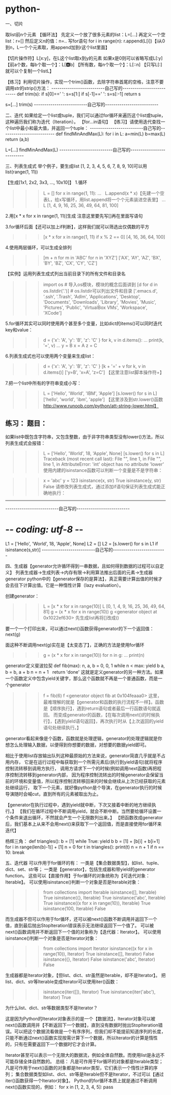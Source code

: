 # python-

一、切片

取list前n个元素
【循环法】
先定义一个放了很多元素的list：L=[...]
再定义一个空list：r=[]
然后定义n的值：n=..
写for语句
for i in range(n):
   r.append(L[i])【i从0到n，L一个个元素取，用append加到r这个list里面】
   
【切片操作符】L[x:y]，在L这个list取x到y的元素
如果x是0则可以省略写成L[:y]
【前a个数，每b个取一个】：L[:a:b]
【所有数，每n个取一个】：L[::n]
【只写L[:]就可以个复制一个listL】

【练习】利用切片操作，实现一个trim()函数，去除字符串首尾的空格，注意不要调用str的strip()方法：
--------------------------自己写的--------------------------
def trim(s):
   if s[0]==' ':
      s=s[1:]
   if s[-1]==' ':
      s=s[:-1]
   return s

s=[...]
trim(s)
--------------------------自己写的--------------------------

二、迭代
如果给定一个list或tuple，我们可以通过for循环来遍历这个list或tuple，这种遍历我们称为迭代（Iteration）。
【for...in语句】
【练习】请使用迭代查找一个list中最小和最大值，并返回一个tuple：
--------------------------自己写的--------------------------
def findMinAndMax(L):
    for i in L:
       a=min(L)
       b=max(L)
       return (a,b)

L=[...]
findMinAndMax(L)
--------------------------自己写的--------------------------

三、列表生成式
举个例子，要生成list [1, 2, 3, 4, 5, 6, 7, 8, 9, 10]可以用list(range(1, 11))

【生成[1x1, 2x2, 3x3, ..., 10x10]】
1.循环
>>> L = []
>>> for x in range(1, 11):
...    L.append(x * x)【先建一个空表L，给x写循环，用list.append将一个个元素装进空表里】
...
>>> L
[1, 4, 9, 16, 25, 36, 49, 64, 81, 100]

2.用[x * x for x in range(1, 11)]生成
注意这里要先写[]再在里面写语句

3.for循环后面【还可以加上if判断】，这样我们就可以筛选出仅偶数的平方
>>> [x * x for x in range(1, 11) if x % 2 == 0]
[4, 16, 36, 64, 100]

4.使用两层循环，可以生成全排列
>>> [m + n for m in 'ABC' for n in 'XYZ']
['AX', 'AY', 'AZ', 'BX', 'BY', 'BZ', 'CX', 'CY', 'CZ']

【实例】运用列表生成式列出当前目录下的所有文件和目录名
>>> import os # 导入os模块，模块的概念后面讲到
>>> [d for d in os.listdir('.')] # os.listdir可以列出文件和目录
['.emacs.d', '.ssh', '.Trash', 'Adlm', 'Applications', 'Desktop', 'Documents', 'Downloads', 'Library', 'Movies', 'Music', 'Pictures', 'Public', 'VirtualBox VMs', 'Workspace', 'XCode']

5.for循环其实可以同时使用两个甚至多个变量，比如dict的items()可以同时迭代key和value：
>>> d = {'x': 'A', 'y': 'B', 'z': 'C' }
>>> for k, v in d.items():
...     print(k, '=', v)
...
y = B
x = A
z = C

6.列表生成式也可以使用两个变量来生成list：
>>> d = {'x': 'A', 'y': 'B', 'z': 'C' }
>>> [k + '=' + v for k, v in d.items()]
['y=B', 'x=A', 'z=C']
【这里注意list脚本操作符+】

7.把一个list中所有的字符串变成小写：
>>> L = ['Hello', 'World', 'IBM', 'Apple']
>>> [s.lower() for s in L]
['hello', 'world', 'ibm', 'apple']
【这里涉及到str.lower()函数 http://www.runoob.com/python/att-string-lower.html】

练习：
题目：
----------------------------------------------------------------------------------
如果list中既包含字符串，又包含整数，由于非字符串类型没有lower()方法，所以列表生成式会报错：

>>> L = ['Hello', 'World', 18, 'Apple', None]
>>> [s.lower() for s in L]
Traceback (most recent call last):
  File "<stdin>", line 1, in <module>
  File "<stdin>", line 1, in <listcomp>
AttributeError: 'int' object has no attribute 'lower'
使用内建的isinstance函数可以判断一个变量是不是字符串：

>>> x = 'abc'
>>> y = 123
>>> isinstance(x, str)
True
>>> isinstance(y, str)
False
请修改列表生成式，通过添加if语句保证列表生成式能正确地执行：
----------------------------------------------------------------------------------
--------------------------自己写的--------------------------
# -*- coding: utf-8 -*-
L1 = ['Hello', 'World', 18, 'Apple', None]
L2 = []
L2 = [s.lower() for s in L1 if isinstance(s,str)]
--------------------------自己写的--------------------------


四、生成器【generator允许循环得到一串数据，且如何得到数据的过程可以自定义】
列表生成器→生成列表→内存有限→利用算法推出后面的元素→生成器generator
python中的【generator保存的是算法】，真正需要计算出值的时候才会去往下计算出值。它是一种惰性计算（lazy evaluation）。

创建generator：
>>> L = [x * x for x in range(10)]
>>> L
[0, 1, 4, 9, 16, 25, 36, 49, 64, 81]
>>> g = (x * x for x in range(10))
>>> g
<generator object <genexpr> at 0x1022ef630>
先生成list再将[]改成()
   
要一个一个打印出来，可以通过next()函数获得generator的下一个返回值：
next(g)

面这种不断调用next(g)实在是【太变态了】，正确的方法是使用for循环
>>> g = (x * x for x in range(10))
>>> for n in g:
...     print(n)

generator定义斐波拉契
def fib(max):
    n, a, b = 0, 0, 1
    while n < max:
        yield b
        a, b = b, a + b
        n = n + 1
    return 'done'
这就是定义generator的另一种方法。如果一个函数定义中包含yield关键字，那么这个函数就不再是一个普通函数，而是一个generator
>>> f = fib(6)
>>> f
<generator object fib at 0x104feaaa0>
这里，最难理解的就是【generator和函数的执行流程不一样】。函数是【顺序执行】，遇到return语句或者最后一行函数语句就返回。
而变成generator的函数，【在每次调用next()的时候执行】，【遇到yield语句返回】，再次执行时从【上次返回的yield语句处继续执行。】

generator看起来像是个函数，函数就是处理逻辑，generator的处理逻辑就是你想怎么处理输入数据，以便得到你想要的数据，对想要的数据yield即可。

相比于使用list存放输出队列这种最原始的方法来说，generator简直几乎就是不占用内存，
它是在运行过程中每获取到一个所需元素后(执行到yield语句)就将程序控制流转移到调用方执行，
调用方请求下一个的时候(例如调用next函数)再把程序控制流转移到generator内部，
因为程序控制流转出的时候generator会保留当前的环境和变量值，所以程序控制流转移回来的时候会继续从上次已经获取的元素处继续运行，
取下一个元素，就好像python是个导演，在generator执行的时候导演随时会喊cut，直到所有的元素被取出为止。

【generator在执行过程中，遇到yield就中断，下次又接着中断的地方继续执行。】
【我们在循环过程中不断调用yield，就会不断中断。当然要给循环设置一个条件来退出循环，不然就会产生一个无限数列出来。】
【把函数改成generator后，我们基本上从来不会用next()来获取下一个返回值，而是直接使用for循环来迭代】

杨辉三角：
def triangles():
 b = [1]
    while True:
        yield b
        b = [1] + [b[i] + b[i+1] for i in range(len(b)-1)] + [1]
n = 0
for t in triangles():
    print(t)
    n = n + 1
    if n == 10:
        break

五、迭代器
可以作用于for循环的有：
一类是【集合数据类型】，如list、tuple、dict、set、str等；
一类是【generator】，包括生成器和带yield的generator function。
这些可以【直接作用】于for循环的对象统称为【可迭代对象：Iterable】。
可以使用isinstance()判断一个对象是否是Iterable对象：
>>> from collections import Iterable
>>> isinstance([], Iterable)
True
>>> isinstance({}, Iterable)
True
>>> isinstance('abc', Iterable)
True
>>> isinstance((x for x in range(10)), Iterable)
True
>>> isinstance(100, Iterable)
False

而生成器不但可以作用于for循环，还可以被next()函数不断调用并返回下一个值，直到最后抛出StopIteration错误表示无法继续返回下一个值了。
可以被next()函数调用并不断返回下一个值的对象称为【迭代器：Iterator】。
可以使用isinstance()判断一个对象是否是Iterator对象：
>>> from collections import Iterator
>>> isinstance((x for x in range(10)), Iterator)
True
>>> isinstance([], Iterator)
False
>>> isinstance({}, Iterator)
False
>>> isinstance('abc', Iterator)
False

生成器都是Iterator对象，【但list、dict、str虽然是Iterable，却不是Iterator】。
把list、dict、str等Iterable变成Iterator可以使用iter()函数：
>>> isinstance(iter([]), Iterator)
True
>>> isinstance(iter('abc'), Iterator)
True

为什么list、dict、str等数据类型不是Iterator？

这是因为Python的Iterator对象表示的是一个【数据流】，Iterator对象可以被next()函数调用并【不断返回下一个数据】，直到没有数据时抛出StopIteration错误。可以把这个数据流看做是一个有序序列，但我们却不能提前知道序列的长度，只能不断通过next()函数实现按需计算下一个数据，所以Iterator的计算是惰性的，只有在需要返回下一个数据时它才会计算。

Iterator甚至可以表示一个无限大的数据流，例如全体自然数。而使用list是永远不可能存储全体自然数的。
总结：
凡是可作用于for循环的对象都是Iterable类型；
凡是可作用于next()函数的对象都是Iterator类型，它们表示一个惰性计算的序列；
集合数据类型如list、dict、str等是Iterable但不是Iterator，不过可以【通过iter()函数获得一个Iterator对象】。
Python的for循环本质上就是通过不断调用next()函数实现的，例如：
for x in [1, 2, 3, 4, 5]:
    pass



